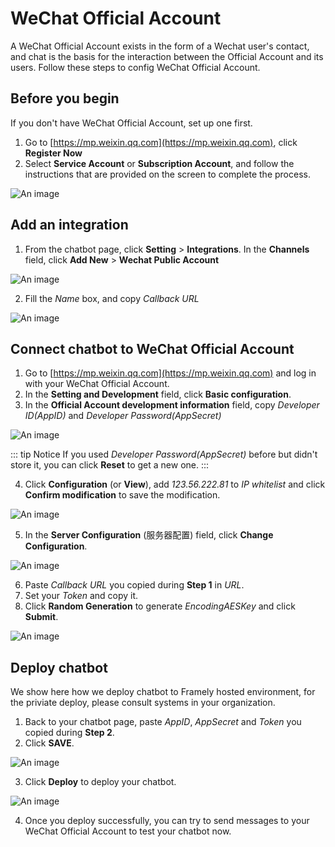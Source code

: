 # WeChat Official Account
A WeChat Official Account exists in the form of a Wechat user's contact, and chat is the basis for the interaction between the Official Account and its users. Follow these steps to config WeChat Official Account.

## Before you begin
If you don't have WeChat Official Account, set up one first.
1. Go to [https://mp.weixin.qq.com](https://mp.weixin.qq.com), click **Register Now**
2. Select **Service Account** or **Subscription Account**, and follow the instructions that are provided on the screen to complete the process.

![An image](/images/channelConfig/RegisterNow.jpeg)

## Add an integration
1. From the chatbot page, click **Setting** > **Integrations**. In the **Channels** field, click **Add New** > **Wechat Public Account**
   
![An image](/images/channelConfig/step1_1.jpeg)

2. Fill the *Name* box, and copy *Callback URL*
   
![An image](/images/channelConfig/step1_2.jpeg)

## Connect chatbot to WeChat Official Account
1. Go to [https://mp.weixin.qq.com](https://mp.weixin.qq.com) and log in with your WeChat Official Account.
2. In the **Setting and Development** field, click **Basic configuration**.
3. In the **Official Account development information** field, copy *Developer ID(AppID)* and *Developer Password(AppSecret)*
   
![An image](/images/channelConfig/step2_1.png)


::: tip Notice
If you used *Developer Password(AppSecret)* before but didn't store it, you can click **Reset** to get a new one.
:::

4. Click **Configuration** (or **View**), add *123.56.222.81* to *IP whitelist* and click **Confirm modification** to save the modification.

![An image](/images/channelConfig/step2_2.jpeg)

5. In the **Server Configuration** (服务器配置) field, click **Change Configuration**.

![An image](/images/channelConfig/step2_3.png)

6. Paste *Callback URL* you copied during **Step 1** in *URL*.
7. Set your *Token* and copy it.
8. Click **Random Generation** to generate *EncodingAESKey* and click **Submit**.

![An image](/images/channelConfig/step2_4.png)

## Deploy chatbot
We show here how we deploy chatbot to Framely hosted environment, for the priviate deploy, please consult systems in your organization.
1. Back to your chatbot page, paste *AppID*, *AppSecret* and *Token* you copied during **Step 2**.
2. Click **SAVE**.

![An image](/images/channelConfig/step3_1.png)

3. Click **Deploy** to deploy your chatbot.

![An image](/images/channelConfig/step3_2.jpeg)

4. Once you deploy successfully, you can try to send messages to your WeChat Official Account to test your chatbot now.
